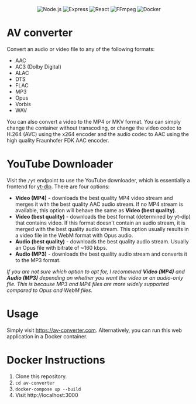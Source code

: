 <div align="center">
  <img src="https://img.shields.io/badge/Node.js-0F9A41?style=for-the-badge&logo=node&color=black" alt="Node.js" />
  <img src="https://img.shields.io/badge/Express-0F9A41?style=for-the-badge&logo=express&color=black" alt="Express" />
  <img src="https://img.shields.io/badge/React-000000?style=for-the-badge&logo=react&logoColor=60DAFB" alt="React" />
  <img src="https://img.shields.io/badge/FFmpeg-000000?style=for-the-badge&logo=ffmpeg&logoColor=green" alt="FFmpeg" />
  <img src="https://img.shields.io/badge/Docker-000000?style=for-the-badge&logo=docker&logoColor=0db7ed" alt="Docker" />
</div>

# AV converter

Convert an audio or video file to any of the following formats:

- AAC
- AC3 (Dolby Digital)
- ALAC
- DTS
- FLAC
- MP3
- Opus
- Vorbis
- WAV

You can also convert a video to the MP4 or MKV format. You can simply change the container without transcoding, or change the video codec to H.264 (AVC) using the x264 encoder and the audio codec to AAC using the high quality Fraunhofer FDK AAC encoder.

# YouTube Downloader

Visit the `/yt` endpoint to use the YouTube downloader, which is essentially a frontend for [yt-dlp](https://github.com/yt-dlp/yt-dlp). There are four options:

- **Video (MP4)** - downloads the best quality MP4 video stream and merges it with the best quality AAC audio stream. If no MP4 stream is available, this option will behave the same as **Video (best quality)**.
- **Video (best quality)** - downloads the best format (determined by yt-dlp) that contains video. If this format doesn't contain an audio stream, it is merged with the best quality audio stream. This option usually results in a video file in the WebM format with Opus audio.
- **Audio (best quality)** - downloads the best quality audio stream. Usually an Opus file with bitrate of ~160 kbps.
- **Audio (MP3)** - downloads the best quality audio stream and converts it to the MP3 format.

_If you are not sure which option to opt for, I recommend **Video (MP4)** and **Audio (MP3)** depending on whether you want the video or an audio-only file. This is because MP3 and MP4 files are more widely supported compared to Opus and WebM files._

# Usage

Simply visit https://av-converter.com. Alternatively, you can run this web application in a Docker container.

# Docker Instructions

1. Clone this repository.
2. `cd av-converter`
3. `docker-compose up --build`
4. Visit http://localhost:3000
